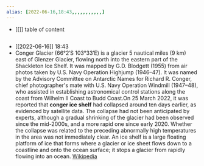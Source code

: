 ```yaml
---
alias: [2022-06-16,18:43,,,,,,,,,,,]
---
```

- [[]]
table of content
```toc
```

- [[2022-06-16]] 18:43
- Conger Glacier (66°2′S 103°33′E) is a glacier 5 nautical miles (9 km) east of Glenzer Glacier, flowing north into the eastern part of the Shackleton Ice Shelf. It was mapped by G.D. Blodgett (1955) from air photos taken by U.S. Navy Operation Highjump (1946–47). It was named by the Advisory Committee on Antarctic Names for Richard R. Conger, chief photographer's mate with U.S. Navy Operation Windmill (1947–48), who assisted in establishing astronomical control stations along the coast from Wilhelm II Coast to Budd Coast.On 25 March 2022, it was reported that **conger ice shelf** had collapsed around ten days earlier, as evidenced by satellite data. The collapse had not been anticipated by experts, although a gradual shrinking of the glacier had been observed since the mid-2000s, and a more rapid one since early 2020. Whether the collapse was related to the preceding abnormally high temperatures in the area was not immediately clear. An ice shelf is a large floating platform of ice that forms where a glacier or ice sheet flows down to a coastline and onto the ocean surface; it stops a glacier from rapidly flowing into an ocean.
[Wikipedia](https://en.wikipedia.org/wiki/Conger%20Glacier)